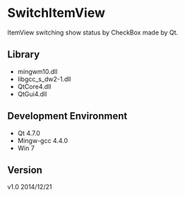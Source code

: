 SwitchItemView
==============

ItemView switching show status by CheckBox made by Qt.


Library
-------------------------

* mingwm10.dll
* libgcc\_s\_dw2-1.dll
* QtCore4.dll
* QtGui4.dll

Development Environment
-------------------------

* Qt 4.7.0
* Mingw-gcc 4.4.0
* Win 7


Version
-------------------------

v1.0 2014/12/21

